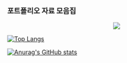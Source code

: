 ### 포트폴리오 자료 모음집 

<p align="center">
  <a href="https://hits.seeyoufarm.com"><img src="https://hits.seeyoufarm.com/api/count/incr/badge.svg?url=https%3A%2F%2Fgithub.com%2Fcloudwoon&count_bg=%2341B883&title_bg=%23CDC2C2&icon=github.svg&icon_color=%23E7E7E7&title=hits&edge_flat=false"/></a>
</p>




[![Top Langs](https://github-readme-stats.vercel.app/api/top-langs/?username=cloudwoon)](https://github.com/cloudwoon/github-readme-stats)

[![Anurag's GitHub stats](https://github-readme-stats.vercel.app/api?username=cloudwoon)](https://github.com/cloudwoon/github-readme-stats)



